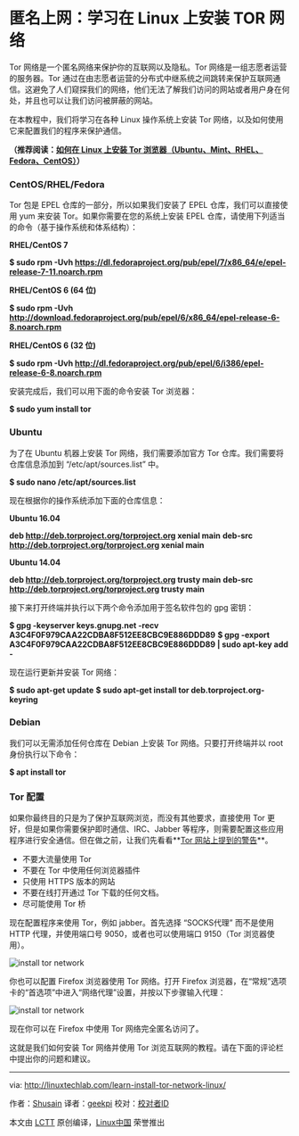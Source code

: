 匿名上网：学习在 Linux 上安装 TOR 网络
======
Tor 网络是一个匿名网络来保护你的互联网以及隐私。Tor 网络是一组志愿者运营的服务器。Tor 通过在由志愿者运营的分布式中继系统之间跳转来保护互联网通信。这避免了人们窥探我们的网络，他们无法了解我们访问的网站或者用户身在何处，并且也可以让我们访问被屏蔽的网站。

在本教程中，我们将学习在各种 Linux 操作系统上安装 Tor 网络，以及如何使用它来配置我们的程序来保护通信。

 **（推荐阅读：[如何在 Linux 上安装 Tor 浏览器（Ubuntu、Mint、RHEL、Fedora、CentOS）][1]）**

### CentOS/RHEL/Fedora

Tor 包是 EPEL 仓库的一部分，所以如果我们安装了 EPEL 仓库，我们可以直接使用 yum 来安装 Tor。如果你需要在您的系统上安装 EPEL 仓库，请使用下列适当的命令（基于操作系统和体系结构）：

 **RHEL/CentOS 7**

 **$ sudo rpm -Uvh https://dl.fedoraproject.org/pub/epel/7/x86_64/e/epel-release-7-11.noarch.rpm**

 **RHEL/CentOS 6 (64 位)**

 **$ sudo rpm -Uvh http://download.fedoraproject.org/pub/epel/6/x86_64/epel-release-6-8.noarch.rpm**

 **RHEL/CentOS 6 (32 位)**

 **$ sudo rpm -Uvh http://dl.fedoraproject.org/pub/epel/6/i386/epel-release-6-8.noarch.rpm**

安装完成后，我们可以用下面的命令安装 Tor 浏览器：

 **$ sudo yum install tor**

### Ubuntu

为了在 Ubuntu 机器上安装 Tor 网络，我们需要添加官方 Tor 仓库。我们需要将仓库信息添加到 “/etc/apt/sources.list” 中。

 **$ sudo nano /etc/apt/sources.list**

现在根据你的操作系统添加下面的仓库信息：

 **Ubuntu 16.04**

 **deb http://deb.torproject.org/torproject.org xenial main**
**deb-src http://deb.torproject.org/torproject.org xenial main**

 **Ubuntu 14.04**

 **deb http://deb.torproject.org/torproject.org trusty main**
**deb-src http://deb.torproject.org/torproject.org trusty main**

接下来打开终端并执行以下两个命令添加用于签名软件包的 gpg 密钥：

 **$ gpg -keyserver keys.gnupg.net -recv A3C4F0F979CAA22CDBA8F512EE8CBC9E886DDD89**
**$ gpg -export A3C4F0F979CAA22CDBA8F512EE8CBC9E886DDD89 | sudo apt-key add -**

现在运行更新并安装 Tor 网络：

 **$ sudo apt-get update**
**$ sudo apt-get install tor deb.torproject.org-keyring**

### Debian

我们可以无需添加任何仓库在 Debian 上安装 Tor 网络。只要打开终端并以 root 身份执行以下命令：

 **$ apt install tor**

###

### Tor 配置

如果你最终目的只是为了保护互联网浏览，而没有其他要求，直接使用 Tor 更好，但是如果你需要保护即时通信、IRC、Jabber 等程序，则需要配置这些应用程序进行安全通信。但在做之前，让我们先看看**[Tor 网站上提到的警告][2]**。

- 不要大流量使用 Tor
- 不要在 Tor 中使用任何浏览器插件
- 只使用 HTTPS 版本的网站
- 不要在线打开通过 Tor 下载的任何文档。
- 尽可能使用 Tor 桥

现在配置程序来使用 Tor，例如 jabber。首先选择 “SOCKS代理” 而不是使用 HTTP 代理，并使用端口号 9050，或者也可以使用端口 9150（Tor 浏览器使用）。

![install tor network][4]

你也可以配置 Firefox 浏览器使用 Tor 网络。打开 Firefox 浏览器，在“常规”选项卡的“首选项”中进入“网络代理”设置，并按以下步骤输入代理：

![install tor network][6]

现在你可以在 Firefox 中使用 Tor 网络完全匿名访问了。

这就是我们如何安装 Tor 网络并使用 Tor 浏览互联网的教程。请在下面的评论栏中提出你的问题和建议。

--------------------------------------------------------------------------------

via: http://linuxtechlab.com/learn-install-tor-network-linux/

作者：[Shusain][a]
译者：[geekpi](https://github.com/geekpi)
校对：[校对者ID](https://github.com/校对者ID)

本文由 [LCTT](https://github.com/LCTT/TranslateProject) 原创编译，[Linux中国](https://linux.cn/) 荣誉推出

[a]:http://linuxtechlab.com/author/shsuain/
[1]:http://linuxtechlab.com/install-tor-browser-linux-ubuntu-centos/
[2]:https://www.torproject.org/download/download.html.en#warning
[4]:https://i0.wp.com/linuxtechlab.com/wp-content/uploads/2017/12/tor-1-compressor.png?resize=333%2C240
[6]:https://i1.wp.com/linuxtechlab.com/wp-content/uploads/2017/12/tor-2-compressor.png?resize=730%2C640
